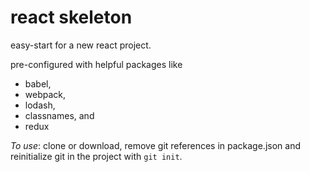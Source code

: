 # react skeleton
easy-start for a new react project. 

pre-configured with helpful packages like
* babel, 
* webpack, 
* lodash, 
* classnames, and 
* redux

*To use*: clone or download, remove git references in package.json and reinitialize git in the project with `git init`.
